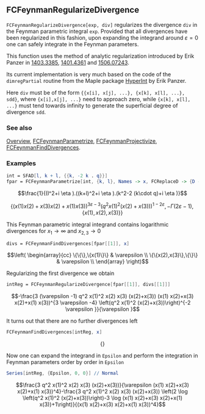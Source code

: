 ## FCFeynmanRegularizeDivergence

`FCFeynmanRegularizeDivergence[exp, div]` regularizes the divergence `div` in the Feynman parametric integral `exp`. Provided that all divergences have been regularized in this fashion,  upon expanding the integrand around $\varepsilon = 0$ one can safely integrate in the Feynman parameters.

This function uses the method of analytic regularization  introduced by Erik Panzer in [1403.3385](https://arxiv.org/abs/1403.3385), [1401.4361](https://arxiv.org/abs/1401.4361) and [1506.07243](https://arxiv.org/abs/1506.07243).

Its current implementation is very much based on the code of the `dimregPartial` routine from the Maple package [HyperInt](https://bitbucket.org/PanzerErik/hyperint/) by Erik Panzer.

Here `div` must be of the form `{{x[i], x[j], ...}, {x[k], x[l], ...}, sdd}`, where `{x[i],x[j], ...}` need to approach zero, while `{x[k], x[l], ...}` must tend towards infinity to generate the superficial degree of divergence `sdd`.

### See also

[Overview](Extra/FeynCalc.md), [FCFeynmanParametrize](FCFeynmanParametrize.md), [FCFeynmanProjectivize](FCFeynmanProjectivize.md), [FCFeynmanFindDivergences](FCFeynmanFindDivergences.md).

### Examples

```mathematica
int = SFAD[l, k + l, {{k, -2 k . q}}]
fpar = FCFeynmanParametrize[int, {k, l}, Names -> x, FCReplaceD -> {D -> 4 - 2 Epsilon}]
```

$$\frac{1}{(l^2+i \eta ).((k+l)^2+i \eta ).(k^2-2 (k\cdot q)+i \eta )}$$

$$\left\{(x(1) x(2)+x(3) x(2)+x(1) x(3))^{3 \varepsilon -3} \left(q^2 x(1)^2 (x(2)+x(3))\right)^{1-2 \varepsilon },-\Gamma (2 \varepsilon -1),\{x(1),x(2),x(3)\}\right\}$$

This Feynman parametric integral integrand contains logarithmic divergences for $x_1 \to \infty$ and $x_{2,3} \to 0$

```mathematica
divs = FCFeynmanFindDivergences[fpar[[1]], x]
```

$$\left(
\begin{array}{cc}
 \{\{\},\{x(1)\}\} & \varepsilon  \\
 \{\{x(2),x(3)\},\{\}\} & \varepsilon  \\
\end{array}
\right)$$

Regularizing the first divergence we obtain

```mathematica
intReg = FCFeynmanRegularizeDivergence[fpar[[1]], divs[[1]]]
```

$$-\frac{3 (\varepsilon -1) q^2 x(1)^2 x(2) x(3) (x(2)+x(3)) (x(1) x(2)+x(3) x(2)+x(1) x(3))^{3 \varepsilon -4} \left(q^2 x(1)^2 (x(2)+x(3))\right)^{-2 \varepsilon }}{\varepsilon }$$

It turns out that there are no further divergences left

```mathematica
FCFeynmanFindDivergences[intReg, x]
```

$$\{\}$$

Now one can expand the integrand in `Epsilon` and perform the integration in Feynman parameters order by order in `Epsilon`

```mathematica
Series[intReg, {Epsilon, 0, 0}] // Normal
```

$$\frac{3 q^2 x(1)^2 x(2) x(3) (x(2)+x(3))}{\varepsilon  (x(1) x(2)+x(3) x(2)+x(1) x(3))^4}-\frac{3 q^2 x(1)^2 x(2) x(3) (x(2)+x(3)) \left(2 \log \left(q^2 x(1)^2 (x(2)+x(3))\right)-3 \log (x(1) x(2)+x(3) x(2)+x(1) x(3))+1\right)}{(x(1) x(2)+x(3) x(2)+x(1) x(3))^4}$$